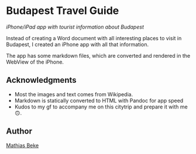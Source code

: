 Budapest Travel Guide
===================

*iPhone/iPad app with tourist information about Budapest*


Instead of creating a Word document with all interesting places to visit in Budapest, I created an iPhone app with all that information.

The app has some markdown files, which are converted and rendered in the WebView of the iPhone.

## Acknowledgments

* Most the images and text comes from Wikipedia.
* Markdown is statically converted to HTML with Pandoc for app speed
* Kudos to my gf to accompany me on this citytrip and prepare it with me 🙃.

## Author

[Mathias Beke](https://denbeke.be/)